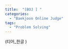 ```yaml
---
title:  "[BOJ ] "
categories:
  - "Baekjoon Online Judge"
tags:
  - "Problem Solving"
---
```


(티어_한글 )

<!-- more -->
